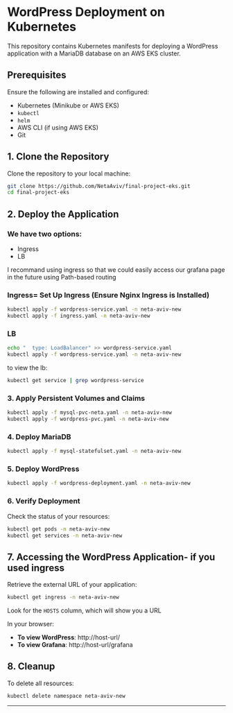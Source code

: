 
# WordPress Deployment on Kubernetes

This repository contains Kubernetes manifests for deploying a WordPress application with a MariaDB database on an AWS EKS cluster.

## Prerequisites
Ensure the following are installed and configured:
- Kubernetes (Minikube or AWS EKS)
- `kubectl`
- `helm`
- AWS CLI (if using AWS EKS)
- Git

## 1. Clone the Repository
Clone the repository to your local machine:

```bash
git clone https://github.com/NetaAviv/final-project-eks.git
cd final-project-eks
```

## 2. Deploy the Application

### We have two options:
 - Ingress
 - LB

I recommand using ingress so that we could easily access our grafana page in the future using Path-based routing


### Ingress= Set Up Ingress (Ensure Nginx Ingress is Installed)
```bash
kubectl apply -f wordpress-service.yaml -n neta-aviv-new
kubectl apply -f ingress.yaml -n neta-aviv-new
```
### LB
```bash
echo "  type: LoadBalancer" >> wordpress-service.yaml
kubectl apply -f wordpress-service.yaml -n neta-aviv-new
```
to view the lb: 
```bash
kubectl get service | grep wordpress-service
```


### 3. Apply Persistent Volumes and Claims

```bash
kubectl apply -f mysql-pvc-neta.yaml -n neta-aviv-new
kubectl apply -f wordpress-pvc.yaml -n neta-aviv-new
```


### 4. Deploy MariaDB

```bash
kubectl apply -f mysql-statefulset.yaml -n neta-aviv-new
```


### 5. Deploy WordPress

```bash
kubectl apply -f wordpress-deployment.yaml -n neta-aviv-new
```


### 6. Verify Deployment

Check the status of your resources:

```bash
kubectl get pods -n neta-aviv-new
kubectl get services -n neta-aviv-new
```


## 7. Accessing the WordPress Application- if you used ingress

Retrieve the external URL of your application:

```bash
kubectl get ingress -n neta-aviv-new
```

Look for the `HOSTS` column, which will show you a URL

In your browser:

- **To view WordPress**: http://host-url/
- **To view Grafana**: http://host-url/grafana


## 8. Cleanup
To delete all resources:

```bash
kubectl delete namespace neta-aviv-new
```

---

